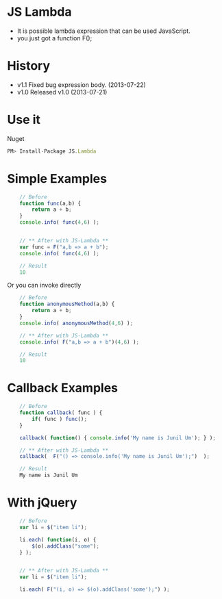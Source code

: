 JS Lambda
=========
- It is possible lambda expression that can be used JavaScript.
- you just got a function F();

History
=======
- v1.1
  Fixed bug expression body. \(2013-07-22)
- v1.0
  Released v1.0 \(2013-07-21)

Use it
=======
Nuget
```js
PM> Install-Package JS.Lambda
```

Simple Examples
===============
```js
    // Before
    function func(a,b) {
        return a + b;
    }
    console.info( func(4,6) );


    // ** After with JS-Lambda **
    var func = F("a,b => a + b");
    console.info( func(4,6) );

    // Result
    10
```

Or you can invoke directly

```js
    // Before
    function anonymousMethod(a,b) {
        return a + b;
    }
    console.info( anonymousMethod(4,6) );

    // ** After with JS-Lambda **
    console.info( F("a,b => a + b")(4,6) );

    // Result
    10
```

Callback Examples
=================
```js
    // Before
    function callback( func ) {
        if( func ) func();
    }

    callback( function() { console.info('My name is Junil Um'); } );

    // ** After with JS-Lambda **
    callback(  F("() => console.info('My name is Junil Um');")  );

    // Result
    My name is Junil Um
```

With jQuery
===========
```js
    // Before
    var li = $("item li");

    li.each( function(i, o) {
        $(o).addClass("some");
    } );


    // ** After with JS-Lambda **
    var li = $("item li");

    li.each( F("(i, o) => $(o).addClass('some');") );

```